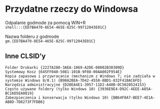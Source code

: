# Przydatne rzeczy do Windowsa

Odpalanie godmode za pomocą WIN+R  
`shell:::{ED7BA470-8E54-465E-825C-99712043E01C}`

Nazwa folderu z godmode  
`gm.{ED7BA470-8E54-465E-825C-99712043E01C}  `

## Inne CLSID'y
```Biblioteki systemu Windows {031E4825-7B94-4DC3-B131-E946B44C8DD5}
Folder Drukarki {2227A280-3AEA-1069-A2DE-08002B30309D}
Systemowy Kosz {645FF040-5081-101B-9F08-00AA002F954E}
Kopia zapasowa i przywracanie (mechanizm z Windows 7; nie zadziała w systemie Windows 8/8.1) {B98A2BEA-7D42-4558-8BD1-832F41BAC6FD}
Narzędzia administracyjne {D20EA4E1-3957-11D2-A40B-0C5020524153}
Często używane foldery (tylko Windows 10) {3936E9E4-D92C-4EEE-A85A-BC16D5EA0819}
Zabezpieczenia i konserwacja (tylko Windows 10) {BB64F8A7-BEE7-4E1A-AB8D-7D8273F7FDB6}
